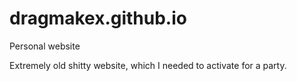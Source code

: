 # dragmakex.github.io
Personal website


Extremely old shitty website, which I needed to activate for a party.
